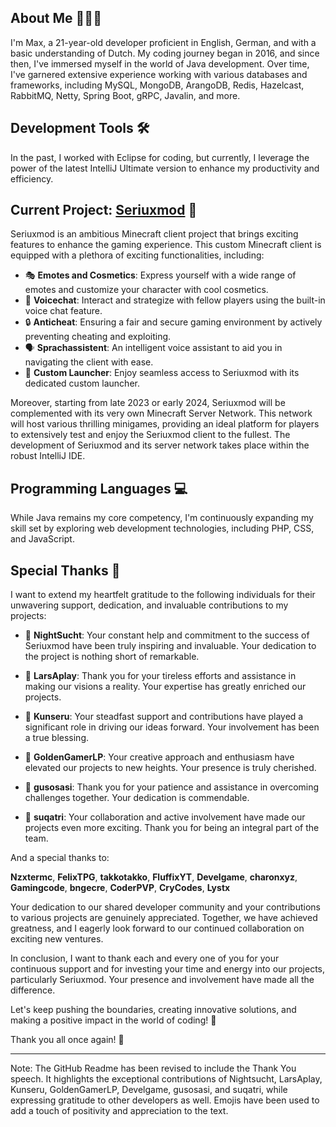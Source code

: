 ## About Me 🧑🏻‍💻

I'm Max, a 21-year-old developer proficient in English, German, and with a basic understanding of Dutch. My coding journey began in 2016, and since then, I've immersed myself in the world of Java development. Over time, I've garnered extensive experience working with various databases and frameworks, including MySQL, MongoDB, ArangoDB, Redis, Hazelcast, RabbitMQ, Netty, Spring Boot, gRPC, Javalin, and more.

## Development Tools 🛠️

In the past, I worked with Eclipse for coding, but currently, I leverage the power of the latest IntelliJ Ultimate version to enhance my productivity and efficiency.

## Current Project: [Seriuxmod](https://github.com/seriuxmod) 🚀

Seriuxmod is an ambitious Minecraft client project that brings exciting features to enhance the gaming experience. This custom Minecraft client is equipped with a plethora of exciting functionalities, including:

- 🎭 **Emotes and Cosmetics**: Express yourself with a wide range of emotes and customize your character with cool cosmetics.
- 🎤 **Voicechat**: Interact and strategize with fellow players using the built-in voice chat feature.
- 🔒 **Anticheat**: Ensuring a fair and secure gaming environment by actively preventing cheating and exploiting.
- 🗣️ **Sprachassistent**: An intelligent voice assistant to aid you in navigating the client with ease.
- 🚀 **Custom Launcher**: Enjoy seamless access to Seriuxmod with its dedicated custom launcher.

Moreover, starting from late 2023 or early 2024, Seriuxmod will be complemented with its very own Minecraft Server Network. This network will host various thrilling minigames, providing an ideal platform for players to extensively test and enjoy the Seriuxmod client to the fullest. The development of Seriuxmod and its server network takes place within the robust IntelliJ IDE.

## Programming Languages 💻

While Java remains my core competency, I'm continuously expanding my skill set by exploring web development technologies, including PHP, CSS, and JavaScript.

## Special Thanks 🙏

I want to extend my heartfelt gratitude to the following individuals for their unwavering support, dedication, and invaluable contributions to my projects:

- 🌟 **NightSucht**:
  Your constant help and commitment to the success of Seriuxmod have been truly inspiring and invaluable. Your dedication to the project is nothing short of remarkable.

- 🌟 **LarsAplay**:
  Thank you for your tireless efforts and assistance in making our visions a reality. Your expertise has greatly enriched our projects.

- 🌟 **Kunseru**:
  Your steadfast support and contributions have played a significant role in driving our ideas forward. Your involvement has been a true blessing.

- 🌟 **GoldenGamerLP**:
  Your creative approach and enthusiasm have elevated our projects to new heights. Your presence is truly cherished.

- 🌟 **gusosasi**:
  Thank you for your patience and assistance in overcoming challenges together. Your dedication is commendable.

- 🌟 **suqatri**:
  Your collaboration and active involvement have made our projects even more exciting. Thank you for being an integral part of the team.

And a special thanks to:

**Nzxtermc**, **FelixTPG**, **takkotakko**, **FluffixYT**, **Develgame**, **charonxyz**, **Gamingcode**, **bngecre**, **CoderPVP**, **CryCodes**, **Lystx**

Your dedication to our shared developer community and your contributions to various projects are genuinely appreciated. Together, we have achieved greatness, and I eagerly look forward to our continued collaboration on exciting new ventures.

In conclusion, I want to thank each and every one of you for your continuous support and for investing your time and energy into our projects, particularly Seriuxmod. Your presence and involvement have made all the difference.

Let's keep pushing the boundaries, creating innovative solutions, and making a positive impact in the world of coding! 🚀

Thank you all once again! 🙏

---
Note: The GitHub Readme has been revised to include the Thank You speech. It highlights the exceptional contributions of Nightsucht, LarsAplay, Kunseru, GoldenGamerLP, Develgame, gusosasi, and suqatri, while expressing gratitude to other developers as well. Emojis have been used to add a touch of positivity and appreciation to the text.
